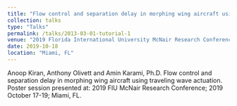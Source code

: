 ```yaml
---
title: "Flow control and separation delay in morphing wing aircraft using traveling wave actuation"
collection: talks
type: "Talks"
permalink: /talks/2013-03-01-tutorial-1
venue: "2019 Florida International University McNair Research Conference"
date: 2019-10-18
location: "Miami, FL"
---
```


Anoop Kiran, Anthony Olivett and Amin Karami, Ph.D. Flow control and separation delay in morphing wing aircraft using traveling wave actuation. Poster session presented at: 2019 FIU McNair Research Conference; 2019 October 17-19; Miami, FL.
